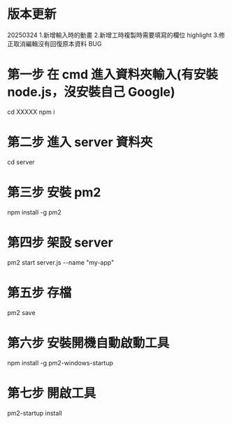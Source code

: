 # 版本更新

20250324
1.新增輸入時的動畫
2.新增工時複製時需要填寫的欄位 highlight
3.修正取消編輯沒有回復原本資料 BUG

# 第一步 在 cmd 進入資料夾輸入(有安裝 node.js，沒安裝自己 Google)

cd XXXXX
npm i

# 第二步 進入 server 資料夾

cd server

# 第三步 安裝 pm2

npm install -g pm2

# 第四步 架設 server

pm2 start server.js --name "my-app"

# 第五步 存檔

pm2 save

# 第六步 安裝開機自動啟動工具

npm install -g pm2-windows-startup

# 第七步 開啟工具

pm2-startup install
